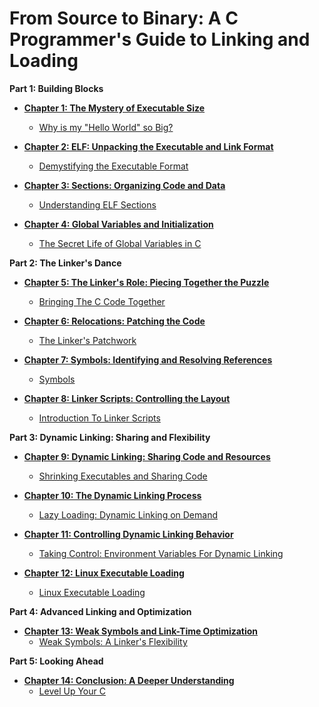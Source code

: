 # From Source to Binary: A C Programmer's Guide to Linking and Loading

**Part 1: Building Blocks**

* [**Chapter 1: The Mystery of Executable Size**](https://github.com/mohitmishra786/underTheHoodOfExecutables/tree/main/src/Ch-1-The-Mystery-Of-Executable-Size)
  * [Why is my "Hello World" so Big?](https://github.com/mohitmishra786/underTheHoodOfExecutables/blob/main/src/Ch-1-The-Mystery-Of-Executable-Size/Why-is-my-Hello-World-so-Big.md)

* [**Chapter 2: ELF: Unpacking the Executable and Link Format**](https://github.com/mohitmishra786/underTheHoodOfExecutables/tree/main/src/Ch-2-The-Executable-And-Linkable-Format)
  * [Demystifying the Executable Format](https://github.com/mohitmishra786/underTheHoodOfExecutables/blob/main/src/Ch-2-The-Executable-And-Linkable-Format/Demystifying-the-Executable-Format.md)

* [**Chapter 3: Sections: Organizing Code and Data**](https://github.com/mohitmishra786/underTheHoodOfExecutables/tree/main/src/Ch-3-Sections-Organizing-Code-And-Data)
  * [Understanding ELF Sections](https://github.com/mohitmishra786/underTheHoodOfExecutables/blob/main/src/Ch-3-Sections-Organizing-Code-And-Data/Understanding-ELF-Sections.md)

* [**Chapter 4: Global Variables and Initialization**](https://github.com/mohitmishra786/underTheHoodOfExecutables/tree/main/src/Ch-4-Global-Variables-And-Initialization)
  * [The Secret Life of Global Variables in C](https://github.com/mohitmishra786/underTheHoodOfExecutables/blob/main/src/Ch-4-Global-Variables-And-Initialization/The-Secret-Life-of-Global-Variables-in-C.md)

**Part 2: The Linker's Dance**

* [**Chapter 5: The Linker's Role: Piecing Together the Puzzle**](https://github.com/mohitmishra786/underTheHoodOfExecutables/tree/main/src/Ch-5-The-Linker's-Role)
  * [Bringing The C Code Together](https://github.com/mohitmishra786/underTheHoodOfExecutables/blob/main/src/Ch-5-The-Linker's-Role/Bringing-The-C-Code-Together.md)

* [**Chapter 6: Relocations: Patching the Code**](https://github.com/mohitmishra786/underTheHoodOfExecutables/tree/main/src/Ch-6-Relocations-Patching-The-Code)
  * [The Linker's Patchwork](https://github.com/mohitmishra786/underTheHoodOfExecutables/blob/main/src/Ch-6-Relocations-Patching-The-Code/The%20Linker's%20Patchwork.md)

* [**Chapter 7: Symbols: Identifying and Resolving References**](https://github.com/mohitmishra786/underTheHoodOfExecutables/tree/main/src/Ch-7-Symbols)
  * [Symbols](https://github.com/mohitmishra786/underTheHoodOfExecutables/blob/main/src/Ch-7-Symbols/Symbols.md)

* [**Chapter 8: Linker Scripts: Controlling the Layout**](https://github.com/mohitmishra786/underTheHoodOfExecutables/tree/main/src/Ch-8-Customizing-The-Layout)
  * [Introduction To Linker Scripts](https://github.com/mohitmishra786/underTheHoodOfExecutables/blob/main/src/Ch-8-Customizing-The-Layout/Introduction-To-Linker-Scripts.md)

**Part 3: Dynamic Linking: Sharing and Flexibility**

* [**Chapter 9: Dynamic Linking: Sharing Code and Resources**](https://github.com/mohitmishra786/underTheHoodOfExecutables/tree/main/src/Ch-9-Dynamic-Linking)
  * [Shrinking Executables and Sharing Code](https://github.com/mohitmishra786/underTheHoodOfExecutables/blob/main/src/Ch-9-Dynamic-Linking/Shrinking%20Executables%20and%20Sharing%20Code.md)

* [**Chapter 10: The Dynamic Linking Process**](https://github.com/mohitmishra786/underTheHoodOfExecutables/tree/main/src/Ch-10-Dynamic-Linking-Process)
  * [Lazy Loading: Dynamic Linking on Demand](https://github.com/mohitmishra786/underTheHoodOfExecutables/blob/main/src/Ch-10-Dynamic-Linking-Process/Lazy%20Loading:%20Dynamic%20Linking%20on%20Demand.md)

* [**Chapter 11: Controlling Dynamic Linking Behavior**](https://github.com/mohitmishra786/underTheHoodOfExecutables/tree/main/src/Ch-11-Controlling-Dynamic-Linking-Behavior)
  * [Taking Control: Environment Variables For Dynamic Linking](https://github.com/mohitmishra786/underTheHoodOfExecutables/blob/main/src/Ch-11-Controlling-Dynamic-Linking-Behavior/Taking-Control-Environment-Variables-For-Dynamic-Linking.md)

* [**Chapter 12: Linux Executable Loading**](https://github.com/mohitmishra786/underTheHoodOfExecutables/tree/main/src/Ch-12-Linux-Executable-Loading)
  * [Linux Executable Loading](https://github.com/mohitmishra786/underTheHoodOfExecutables/blob/main/src/Ch-12-Linux-Executable-Loading/Linux-Executable-Loading.md)

**Part 4: Advanced Linking and Optimization**

* [**Chapter 13: Weak Symbols and Link-Time Optimization**](https://github.com/mohitmishra786/underTheHoodOfExecutables/tree/main/src/Ch-13-Weak-Symbols)
  * [Weak Symbols: A Linker's Flexibility](https://github.com/mohitmishra786/underTheHoodOfExecutables/blob/main/src/Ch-13-Weak-Symbols/Weak%20Symbols:%20A%20Linker's%20Flexibility.md)

**Part 5: Looking Ahead**

* [**Chapter 14: Conclusion: A Deeper Understanding**](https://github.com/mohitmishra786/underTheHoodOfExecutables/tree/main/src/Ch-14-Final-Chapter)
  * [Level Up Your C](https://github.com/mohitmishra786/underTheHoodOfExecutables/blob/main/src/Ch-14-Final-Chapter/Level-Up-Your-C.md)